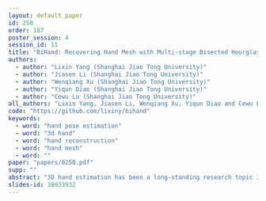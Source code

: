 ```yaml
---
layout: default_paper
id: 250
order: 187
poster_session: 4
session_id: 11
title: "BiHand: Recovering Hand Mesh with Multi-stage Bisected Hourglass Networks"
authors:
  - author: "Lixin Yang (Shanghai Jiao Tong University)"
  - author: "Jiasen Li (Shanghai Jiao Tong University)"
  - author: "Wenqiang Xu (Shanghai Jiao Tong University)"
  - author: "Yiqun Diao (Shanghai Jiao Tong University)"
  - author: "Cewu Lu (Shanghai Jiao Tong University)"
all_authors: "Lixin Yang, Jiasen Li, Wenqiang Xu, Yiqun Diao and Cewu Lu"
code: "https://github.com/lixiny/bihand"
keywords:
  - word: "hand pose estimation"
  - word: "3d hand"
  - word: "hand reconstruction"
  - word: "hand mesh"
  - word: ""
paper: "papers/0250.pdf"
supp: ""
abstract: "3D hand estimation has been a long-standing research topic in computer vision. A recent trend aims not only to estimate the 3D hand joint locations but also to recover the mesh model. However, achieving those goals from a single RGB image remains challenging. In this paper, we introduce an end-to-end learnable model, BiHand, which consists of three cascaded stages, namely 2D seeding stage, 3D lifting stage, and mesh generation stage. At the output of BiHand, the full hand mesh will be recovered using the joint rotations and shape parameters predicted from the network. Inside each stage, BiHand adopts a novel bisecting design which allows the networks to encapsulate two closely related information (e.g. 2D keypoints and silhouette in 2D seeding stage, 3D joints, and depth map in 3D lifting stage, joint rotations and shape parameters in the mesh generation stage) in a single forward pass. As the information represents different geometry or structure details, bisecting the data flow can facilitate optimization and increase robustness. For quantitative evaluation, we conduct experiments on two public benchmarks, namely the Rendered Hand Dataset (RHD) and the Stereo Hand Pose Tracking Benchmark (STB). Extensive experiments show that our model can achieve superior accuracy in comparison with state-of-the-art methods, and can produce appealing 3D hand meshes in several severe conditions. The training codes, model and dataset are publicly available at https://github.com/lixiny/bihand."
slides-id: 38933932
---
```

